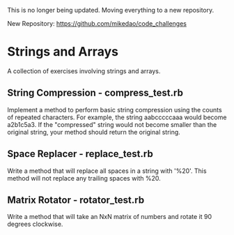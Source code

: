 This is no longer being updated. Moving everything to a new repository.

New Repository:  https://github.com/mikedao/code_challenges

# Strings and Arrays
A collection of exercises involving strings and arrays.

## String Compression - compress_test.rb

Implement a method to perform basic string compression using the counts of
repeated characters. For example, the string aabcccccaaa would become
a2b1c5a3. If the "compressed" string would not become smaller than the original
string, your method should return the original string.


## Space Replacer - replace_test.rb

Write a method that will replace all spaces in a string with '%20'. This method
will not replace any trailing spaces with %20.



## Matrix Rotator - rotator_test.rb

Write a method that will take an NxN matrix of numbers and rotate it 90 degrees
clockwise.
